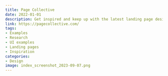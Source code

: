 ```yaml
---
title: Page Collective
date: 2022-01-01
description: Get inspired and keep up with the latest landing page design trends
link: https://pagecollective.com/
tags: 
- Examples
- Research
- UI examples
- Landing pages
- Inspiration
categories:
- Design
image: index_screenshot_2023-09-07.png
---
```

